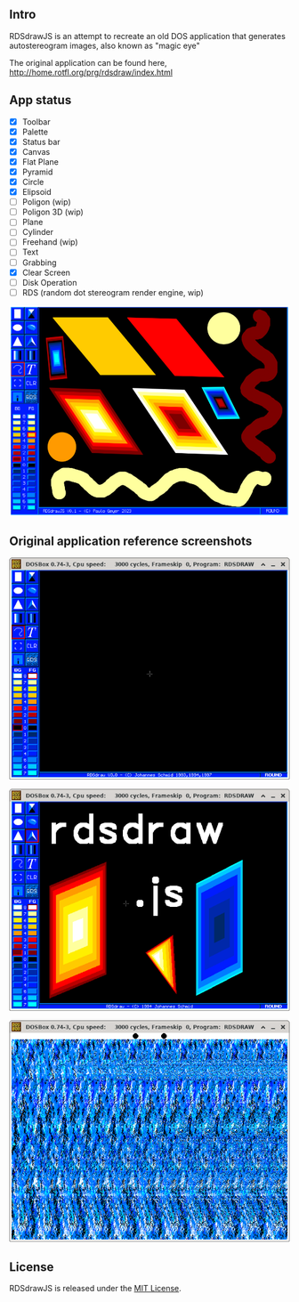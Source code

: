 ## Intro

RDSdrawJS is an attempt to recreate an old DOS application that generates autostereogram images, also known as "magic eye"

The original application can be found here, http://home.rotfl.org/prg/rdsdraw/index.html

## App status

- [x] Toolbar
- [x] Palette
- [x] Status bar
- [x] Canvas
- [x] Flat Plane
- [x] Pyramid
- [x] Circle
- [x] Elipsoid
- [ ] Poligon (wip)
- [ ] Poligon 3D (wip)
- [ ] Plane
- [ ] Cylinder
- [ ] Freehand (wip)
- [ ] Text
- [ ] Grabbing
- [x] Clear Screen
- [ ] Disk Operation
- [ ] RDS (random dot stereogram render engine, wip)

![current app screen](https://github.com/paulogeyer/rdsdrawjs/raw/master/docs/Screenshot_2023-03-01.png "current app screen")

## Original application reference screenshots

![blank screen](https://github.com/paulogeyer/rdsdrawjs/raw/master/docs/rdsdraw30.png "blank screen")

![drawings on canvvas](https://github.com/paulogeyer/rdsdrawjs/raw/master/docs/rdsdraw301.png "drawings on ccanvas")

![generated random dot stereogram](https://github.com/paulogeyer/rdsdrawjs/raw/master/docs/rdsdraw302.png "generated random dot stereogram")

## License

RDSdrawJS is released under the [MIT License](https://opensource.org/licenses/MIT).